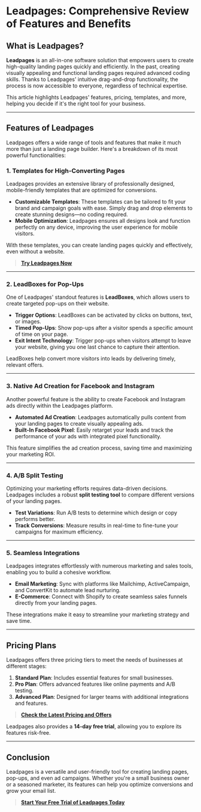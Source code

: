 # Leadpages: Comprehensive Review of Features and Benefits

<article>

## What is Leadpages?

**Leadpages** is an all-in-one software solution that empowers users to create high-quality landing pages quickly and efficiently. In the past, creating visually appealing and functional landing pages required advanced coding skills. Thanks to Leadpages' intuitive drag-and-drop functionality, the process is now accessible to everyone, regardless of technical expertise.

This article highlights Leadpages' features, pricing, templates, and more, helping you decide if it's the right tool for your business.

---

## Features of Leadpages

Leadpages offers a wide range of tools and features that make it much more than just a landing page builder. Here's a breakdown of its most powerful functionalities:

### 1. Templates for High-Converting Pages

Leadpages provides an extensive library of professionally designed, mobile-friendly templates that are optimized for conversions. 

- **Customizable Templates**: These templates can be tailored to fit your brand and campaign goals with ease. Simply drag and drop elements to create stunning designs—no coding required.
- **Mobile Optimization**: Leadpages ensures all designs look and function perfectly on any device, improving the user experience for mobile visitors.

With these templates, you can create landing pages quickly and effectively, even without a website.

> [**Try Leadpages Now**](https://bit.ly/LEadPages)

---

### 2. LeadBoxes for Pop-Ups

One of Leadpages' standout features is **LeadBoxes**, which allows users to create targeted pop-ups on their website.

- **Trigger Options**: LeadBoxes can be activated by clicks on buttons, text, or images.
- **Timed Pop-Ups**: Show pop-ups after a visitor spends a specific amount of time on your page.
- **Exit Intent Technology**: Trigger pop-ups when visitors attempt to leave your website, giving you one last chance to capture their attention.

LeadBoxes help convert more visitors into leads by delivering timely, relevant offers.

---

### 3. Native Ad Creation for Facebook and Instagram

Another powerful feature is the ability to create Facebook and Instagram ads directly within the Leadpages platform.

- **Automated Ad Creation**: Leadpages automatically pulls content from your landing pages to create visually appealing ads.
- **Built-In Facebook Pixel**: Easily retarget your leads and track the performance of your ads with integrated pixel functionality.

This feature simplifies the ad creation process, saving time and maximizing your marketing ROI.

---

### 4. A/B Split Testing

Optimizing your marketing efforts requires data-driven decisions. Leadpages includes a robust **split testing tool** to compare different versions of your landing pages.

- **Test Variations**: Run A/B tests to determine which design or copy performs better.
- **Track Conversions**: Measure results in real-time to fine-tune your campaigns for maximum efficiency.

---

### 5. Seamless Integrations

Leadpages integrates effortlessly with numerous marketing and sales tools, enabling you to build a cohesive workflow.

- **Email Marketing**: Sync with platforms like Mailchimp, ActiveCampaign, and ConvertKit to automate lead nurturing.
- **E-Commerce**: Connect with Shopify to create seamless sales funnels directly from your landing pages.

These integrations make it easy to streamline your marketing strategy and save time.

---

## Pricing Plans

Leadpages offers three pricing tiers to meet the needs of businesses at different stages:

1. **Standard Plan**: Includes essential features for small businesses.
2. **Pro Plan**: Offers advanced features like online payments and A/B testing.
3. **Advanced Plan**: Designed for larger teams with additional integrations and features.

> [**Check the Latest Pricing and Offers**](https://bit.ly/LEadPages)

Leadpages also provides a **14-day free trial**, allowing you to explore its features risk-free.

---

## Conclusion

Leadpages is a versatile and user-friendly tool for creating landing pages, pop-ups, and even ad campaigns. Whether you're a small business owner or a seasoned marketer, its features can help you optimize conversions and grow your email list. 

> [**Start Your Free Trial of Leadpages Today**](https://bit.ly/LEadPages)

</article>
